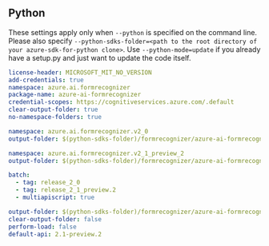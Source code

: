 ## Python

These settings apply only when `--python` is specified on the command line.
Please also specify `--python-sdks-folder=<path to the root directory of your azure-sdk-for-python clone>`.
Use `--python-mode=update` if you already have a setup.py and just want to update the code itself.


``` yaml
license-header: MICROSOFT_MIT_NO_VERSION
add-credentials: true
namespace: azure.ai.formrecognizer
package-name: azure-ai-formrecognizer
credential-scopes: https://cognitiveservices.azure.com/.default
clear-output-folder: true
no-namespace-folders: true
```

``` yaml $(tag) == 'release_2_0'
namespace: azure.ai.formrecognizer.v2_0
output-folder: $(python-sdks-folder)/formrecognizer/azure-ai-formrecognizer/azure/ai/formrecognizer/_generated/v2_0
```

``` yaml $(tag) == 'release_2_1_preview.2'
namespace: azure.ai.formrecognizer.v2_1_preview_2
output-folder: $(python-sdks-folder)/formrecognizer/azure-ai-formrecognizer/azure/ai/formrecognizer/_generated/v2_1_preview_2
```


```yaml $(multiapi)
batch:
  - tag: release_2_0
  - tag: release_2_1_preview.2
  - multiapiscript: true
```

``` yaml $(multiapiscript)
output-folder: $(python-sdks-folder)/formrecognizer/azure-ai-formrecognizer/azure/ai/formrecognizer/_generated
clear-output-folder: false
perform-load: false
default-api: 2.1-preview.2
```
